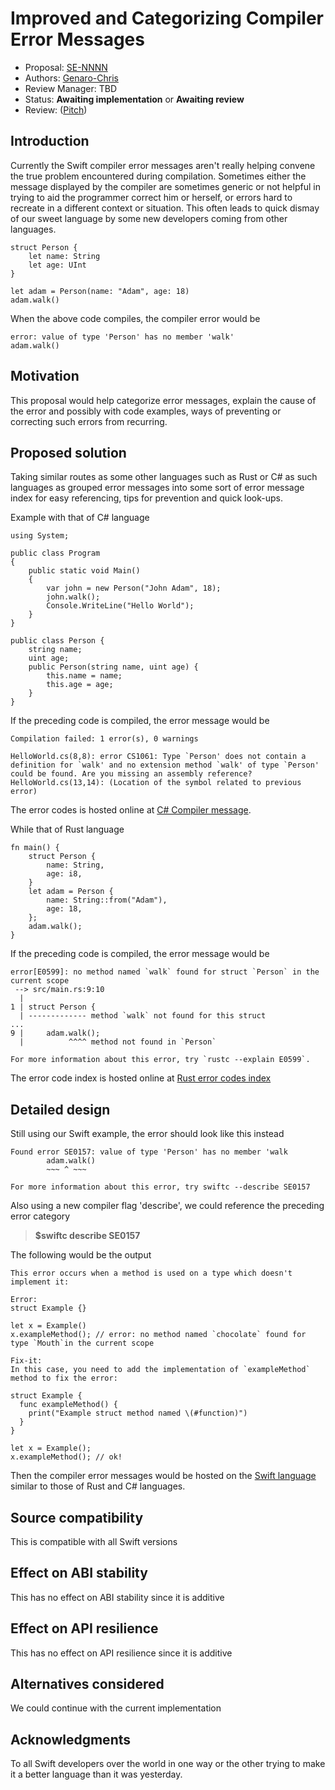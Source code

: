 # Improved and Categorizing Compiler Error Messages

* Proposal: [SE-NNNN](NNNN-filename.md)
* Authors: [Genaro-Chris](https://github.com/Genaro-Chris)
* Review Manager: TBD
* Status: **Awaiting implementation** or **Awaiting review**
* Review: ([Pitch](https://forums.swift.org/...))

## Introduction

Currently the Swift compiler error messages aren't really helping convene the true problem encountered during compilation. Sometimes either the message displayed by the compiler are sometimes generic or not helpful in trying to aid the programmer correct him or herself, or errors hard to recreate in a different context or situation. This often leads to quick dismay of our sweet language by some new developers coming from other languages.

```
struct Person {
    let name: String
    let age: UInt
}

let adam = Person(name: "Adam", age: 18)
adam.walk()
```
When the above code compiles, the compiler error would be

```
error: value of type 'Person' has no member 'walk'
adam.walk()
```

## Motivation

 This proposal would help categorize error messages, explain the cause of the error and possibly with code examples, ways of preventing or correcting such errors from recurring.
 
## Proposed solution

Taking similar routes as some other languages such as Rust or C# as such languages as grouped error messages into some sort of error message index for easy referencing, tips for prevention and quick look-ups.

Example with that of C# language

```
using System;

public class Program
{
	public static void Main()
	{
		var john = new Person("John Adam", 18);
		john.walk();
		Console.WriteLine("Hello World");
	}
}

public class Person {
	string name;
	uint age;
	public Person(string name, uint age) {
		this.name = name;
		this.age = age;
	}
}
```
If the preceding code is compiled, the error message would be

```
Compilation failed: 1 error(s), 0 warnings

HelloWorld.cs(8,8): error CS1061: Type `Person' does not contain a definition for `walk' and no extension method `walk' of type `Person' could be found. Are you missing an assembly reference?
HelloWorld.cs(13,14): (Location of the symbol related to previous error)
```
The error codes is hosted online at [C# Compiler message](https://learn.microsoft.com/en-us/dotnet/csharp/language-reference/compiler-messages/).


While that of Rust language

```
fn main() {
    struct Person {
        name: String,
        age: i8,
    }
    let adam = Person {
        name: String::from("Adam"),
        age: 18,
    };
    adam.walk();
}
```
If the preceding code is compiled, the error message would be

```
error[E0599]: no method named `walk` found for struct `Person` in the current scope
 --> src/main.rs:9:10
  |
1 | struct Person {
  | ------------- method `walk` not found for this struct
...
9 |     adam.walk();
  |          ^^^^ method not found in `Person`

For more information about this error, try `rustc --explain E0599`.
```
The error code index is hosted online at [Rust error codes index](https://doc.rust-lang.org/error_codes/error-index.html)

## Detailed design

Still using our Swift example, the error should look like this instead

```
Found error SE0157: value of type 'Person' has no member 'walk
		adam.walk()
		~~~ ^ ~~~
		       
For more information about this error, try swiftc --describe SE0157	
```
Also using a new compiler flag 'describe', we could reference the preceding error category

>__$swiftc describe SE0157__

The following would be the output

```
This error occurs when a method is used on a type which doesn't implement it:

Error:
struct Example {}

let x = Example()
x.exampleMethod(); // error: no method named `chocolate` found for type `Mouth`in the current scope

Fix-it: 
In this case, you need to add the implementation of `exampleMethod` method to fix the error:

struct Example { 
  func exampleMethod() {
    print("Example struct method named \(#function)")
  }
}

let x = Example();
x.exampleMethod(); // ok!
```
Then the compiler error messages would be hosted on the [Swift language](https://www.swift.org) similar to those of Rust and C# languages.

## Source compatibility

This is compatible with all Swift versions

## Effect on ABI stability

This has no effect on ABI stability since it is additive

## Effect on API resilience

This has no effect on API resilience since it is additive 

## Alternatives considered

We could continue with the current implementation

## Acknowledgments

To all Swift developers over the world in one way or the other trying to make it a better language than it was yesterday.


